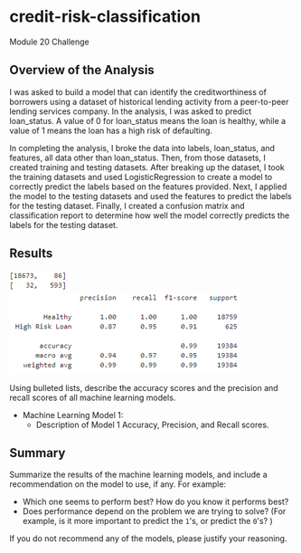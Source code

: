 # credit-risk-classification
Module 20 Challenge

## Overview of the Analysis

I was asked to build a model that can identify the creditworthiness of borrowers using a dataset of historical lending activity from a peer-to-peer lending services company. In the analysis, I was asked to predict loan_status. A value of 0 for loan_status means the loan is healthy, while a value of 1 means the loan has a high risk of defaulting.

In completing the analysis, I broke the data into labels, loan_status, and features, all data other than loan_status. Then, from those datasets, I created training and testing datasets. After breaking up the dataset, I took the training datasets and used LogisticRegression to create a model to correctly predict the labels based on the features provided. Next, I applied the model to the testing datasets and used the features to predict the labels for the testing dataset. Finally, I created a confusion matrix and classification report to determine how well the model correctly predicts the labels for the testing dataset.

## Results

![confusion_matrix.png](https://github.com/rollernathan/credit-risk-classification/blob/main/Credit_Risk/images/confusion_matrix.png)
![classification_report.png](https://github.com/rollernathan/credit-risk-classification/blob/main/Credit_Risk/images/classification_report.png)

Using bulleted lists, describe the accuracy scores and the precision and recall scores of all machine learning models.

* Machine Learning Model 1:
    * Description of Model 1 Accuracy, Precision, and Recall scores.

## Summary

Summarize the results of the machine learning models, and include a recommendation on the model to use, if any. For example:

* Which one seems to perform best? How do you know it performs best?
* Does performance depend on the problem we are trying to solve? (For example, is it more important to predict the `1`'s, or predict the `0`'s? )

If you do not recommend any of the models, please justify your reasoning.
